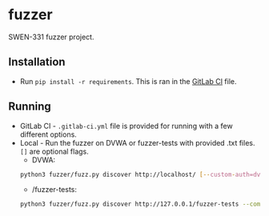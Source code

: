 # fuzzer
SWEN-331 fuzzer project.

## Installation
* Run `pip install -r requirements`. This is ran in the [GitLab CI](.gitlab-ci.yml) file.

## Running
* GitLab CI - `.gitlab-ci.yml` file is provided for running with a few different options.
* Local - Run the fuzzer on DVWA or fuzzer-tests with provided .txt files. `[]` are optional flags.
	* DVWA:
	```sh
	python3 fuzzer/fuzz.py discover http://localhost/ [--custom-auth=dvwa] --common-words="common-words.txt" [--extensions="common-extensions.txt"]
	```
	* /fuzzer-tests:
	```sh
	python3 fuzzer/fuzz.py discover http://127.0.0.1/fuzzer-tests --common-words="common-words.txt" [--extensions="common-extensions.txt"]
	```
